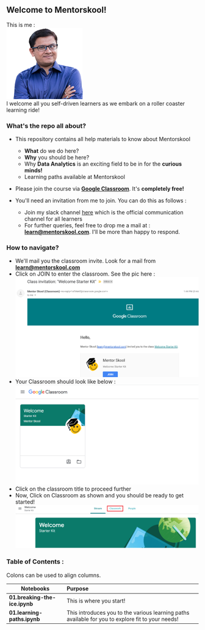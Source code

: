 
## Welcome to Mentorskool!

This is me : <br>
![Amit Choudhary](https://github.com/mentorskool/welcome/blob/master/imgs/profile.png) <br>
I welcome all you self-driven learners as we embark on a roller coaster learning ride!

### What's the repo all about?
* This repository contains all help materials to know about Mentorskool
	* **What** do we do here?
	* **Why** you should be here?
	* Why **Data Analytics** is an exciting field to be in for the **curious minds!**
	* Learning paths available at Mentorskool

* Please join the course via **[Google Classroom](https://classroom.google.com)**. It's **completely free!**
* You'll need an invitation from me to join. You can do this as follows : 
	* Join my slack channel [here](https://bit.ly/2wOTt5w) which is the official communication channel for all learners
	* For further queries, feel free to drop me a mail at : **learn@mentorskool.com**. I'll be more than happy to respond.


### How to navigate?
* We'll mail you the classroom invite. Look for a mail from **learn@mentorskool.com**
* Click on JOIN to enter the classroom. See the pic here : <br>
![step-01](https://github.com/mentorskool/welcome/blob/master/imgs/step-01.png)<br>
* Your Classroom should look like below : <br>
![step-02](https://github.com/mentorskool/welcome/blob/master/imgs/step-02.png)<br>
* Click on the classroom title to proceed further<br>
* Now, Click on Classroom as shown and you should be ready to get started!
![step-02](https://github.com/mentorskool/welcome/blob/master/imgs/step-03.png)<br>

### Table of Contents : 
Colons can be used to align columns.

| Notebooks                     | Purpose      |           
| -------------                 |:-------------|
|**01.breaking-the-ice.ipynb**  | This is where you start!
|**01.learning-paths.ipynb**    | This introduces you to the various learning paths available for you to explore fit to your needs!


    